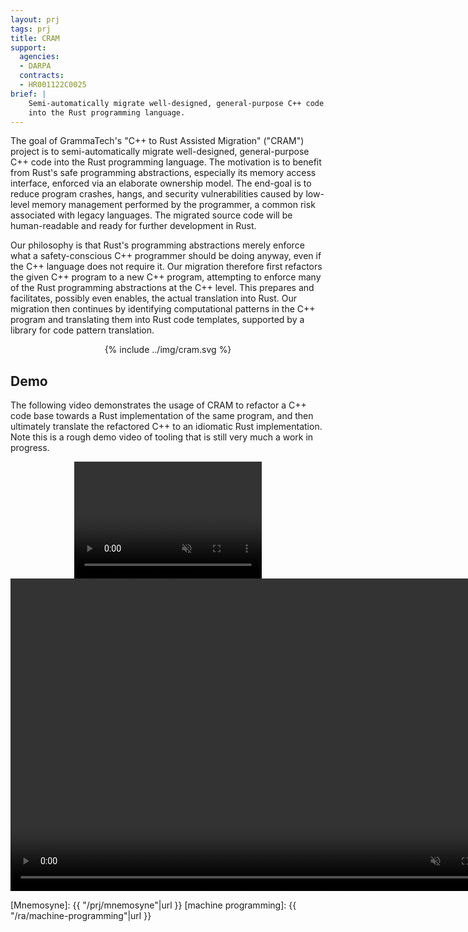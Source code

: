 ```yaml
---
layout: prj
tags: prj
title: CRAM
support:
  agencies:
  - DARPA
  contracts:
  - HR001122C0025
brief: |
    Semi-automatically migrate well-designed, general-purpose C++ code
    into the Rust programming language.
---
```


The goal of GrammaTech's "C++ to Rust Assisted Migration" ("CRAM")
project is to semi-automatically migrate well-designed,
general-purpose C++ code into the Rust programming language. The
motivation is to benefit from Rust's safe programming abstractions,
especially its memory access interface, enforced via an elaborate
ownership model. The end-goal is to reduce program crashes, hangs, and
security vulnerabilities caused by low-level memory management
performed by the programmer, a common risk associated with legacy
languages. The migrated source code will be human-readable and ready
for further development in Rust.

Our philosophy is that Rust's programming abstractions merely enforce
what a safety-conscious C++ programmer should be doing anyway, even if
the C++ language does not require it. Our migration therefore first
refactors the given C++ program to a new C++ program, attempting to
enforce many of the Rust programming abstractions at the C++
level. This prepares and facilitates, possibly even enables, the
actual translation into Rust. Our migration then continues by
identifying computational patterns in the C++ program and translating them
into Rust code templates, supported by a library for code pattern
translation.

<center class="gt-smaller-on-small">
  {% include ../img/cram.svg %}
</center>


## Demo

The following video demonstrates the usage of CRAM to refactor a C++
code base towards a Rust implementation of the same program, and then
ultimately translate the refactored C++ to an idiomatic Rust
implementation.  Note this is a rough demo video of tooling that is
still very much a work in progress.

<center>
<div class="w3-hide-medium w3-hide-large">
<video width=300px height=187px playsinline controls muted>
<source src="https://download.grammatech.com/research/lilac-rough-demo.mp4#t=0.01" type="video/mp4">
</video>
</div>
<div class="w3-hide-small">
<video width=800px height=500px playsinline controls muted>
<source src="https://download.grammatech.com/research/lilac-rough-demo.mp4#t=0.01" type="video/mp4">
</video>
</div>
</center>

[Mnemosyne]: {{ "/prj/mnemosyne"|url }}
[machine programming]: {{ "/ra/machine-programming"|url }}
